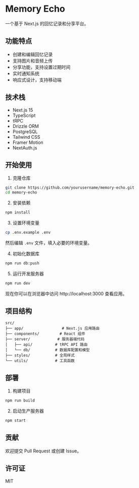 # Memory Echo

一个基于 Next.js 的回忆记录和分享平台。

## 功能特点

- 创建和编辑回忆记录
- 支持图片和音频上传
- 分享功能，支持设置过期时间
- 实时通知系统
- 响应式设计，支持移动端

## 技术栈

- Next.js 15
- TypeScript
- tRPC
- Drizzle ORM
- PostgreSQL
- Tailwind CSS
- Framer Motion
- NextAuth.js

## 开始使用

1. 克隆仓库

```bash
git clone https://github.com/yourusername/memory-echo.git
cd memory-echo
```

2. 安装依赖

```bash
npm install
```

3. 设置环境变量

```bash
cp .env.example .env
```
然后编辑 `.env` 文件，填入必要的环境变量。

4. 初始化数据库

```bash
npm run db:push
```

5. 运行开发服务器

```bash
npm run dev
```

现在你可以在浏览器中访问 http://localhost:3000 查看应用。

## 项目结构

```
src/
├── app/                 # Next.js 应用路由
├── components/         # React 组件
├── server/            # 服务器端代码
│   ├── api/          # tRPC API 路由
│   └── db/           # 数据库配置和模型
├── styles/           # 全局样式
└── utils/            # 工具函数
```

## 部署

1. 构建项目

```bash
npm run build
```

2. 启动生产服务器

```bash
npm start
```

## 贡献

欢迎提交 Pull Request 或创建 Issue。

## 许可证

MIT
